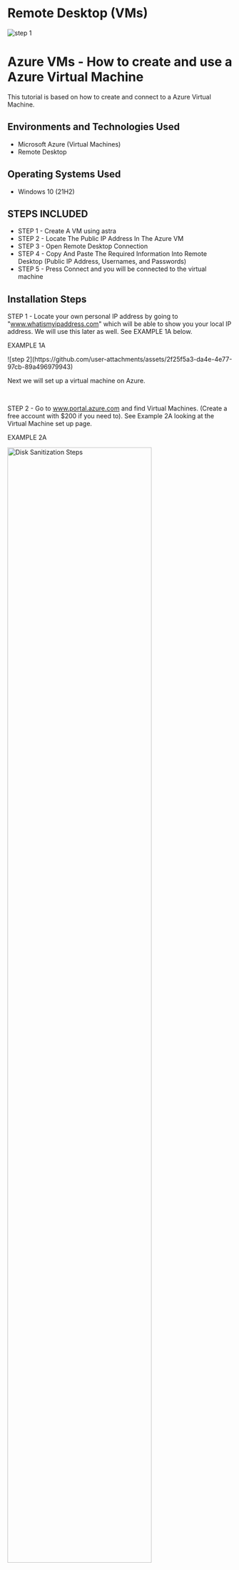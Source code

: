 # Remote Desktop (VMs)
<p align="center">

![step 1](https://github.com/user-attachments/assets/47b50c9a-08f7-4252-92d8-0a7b2bdb8a6f)

<h1>Azure VMs - How to create and use a Azure Virtual Machine</h1>
This tutorial is based on how to create and connect to a Azure Virtual Machine.<br />

<h2>Environments and Technologies Used</h2>

- Microsoft Azure (Virtual Machines)
- Remote Desktop

<h2>Operating Systems Used </h2>

- Windows 10</b> (21H2)

<h2>STEPS INCLUDED</h2>

- STEP 1 - Create A VM using astra
- STEP 2 - Locate The Public IP Address In The Azure VM
- STEP 3 - Open Remote Desktop Connection
- STEP 4 - Copy And Paste The Required Information Into Remote Desktop (Public IP Address, Usernames, and Passwords) 
- STEP 5 - Press Connect and you will be connected to the virtual machine

<h2>Installation Steps</h2>

STEP 1 - Locate your own personal IP address by going to "www.whatismyipaddress.com" which will be able to show you your local IP address. We will use this later as well. See EXAMPLE 1A below.

EXAMPLE 1A
<p>
![step 2](https://github.com/user-attachments/assets/2f25f5a3-da4e-4e77-97cb-89a496979943)

</p>
<p>


Next we will set up a virtual machine on Azure. 
  
</p>
<br />

STEP 2 - Go to www.portal.azure.com and find Virtual Machines. (Create a free account with $200 if you need to). See Example 2A looking at the Virtual Machine set up page. 

EXAMPLE 2A
<p>
<img src="https://i.imgur.com/K9oaS2z.png" height="80%" width="80%" alt="Disk Sanitization Steps"/>
</p>
<p>

Creating the Virtual Machine on Example 2B the VM as “VM-FranceCentral” and select that for the REGION as well. Ensure the other items are selected as shown in EXAMPLE 2B & 2C.

EXAMPLE 2B
<p>
<img src="https://i.imgur.com/u3vclL3.png" height="80%" width="80%" alt="Disk Sanitization Steps"/>
</p>
<p>

For the Username and Password you can create your custom information, just record it personally.
  
</p>
<br />

EXAMPLE 2C
<p>
<img src="https://i.imgur.com/rXIj3Zb.png" height="80%" width="80%" alt="Disk Sanitization Steps"/>
</p>
<p>

Select the “Networking” tab towards the top of the page and view EXAMPLE 2D inputs to match. 
  
</p>
<br />


  
</p>
<br />



  
</p>
<br />
If you no longer need the VM, ensure to remove it from the Asure account for unwanted charges.

END OF TUTORIAL





